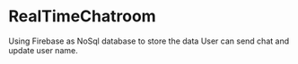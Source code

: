 # RealTimeChatroom
Using Firebase as NoSql database to store the data
User can send chat and update user name.
